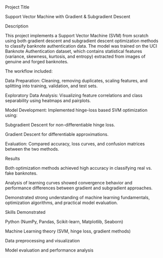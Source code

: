 Project Title

Support Vector Machine with Gradient & Subgradient Descent

Description

This project implements a Support Vector Machine (SVM) from scratch using both gradient descent and subgradient descent optimization methods to classify banknote authentication data. The model was trained on the UCI Banknote Authentication dataset, which contains statistical features (variance, skewness, kurtosis, and entropy) extracted from images of genuine and forged banknotes.

The workflow included:

Data Preparation: Cleaning, removing duplicates, scaling features, and splitting into training, validation, and test sets.

Exploratory Data Analysis: Visualizing feature correlations and class separability using heatmaps and pairplots.

Model Development: Implemented hinge-loss based SVM optimization using:

Subgradient Descent for non-differentiable hinge loss.

Gradient Descent for differentiable approximations.

Evaluation: Compared accuracy, loss curves, and confusion matrices between the two methods.

Results

Both optimization methods achieved high accuracy in classifying real vs. fake banknotes.

Analysis of learning curves showed convergence behavior and performance differences between gradient and subgradient approaches.

Demonstrated strong understanding of machine learning fundamentals, optimization algorithms, and practical model evaluation.

Skills Demonstrated

Python (NumPy, Pandas, Scikit-learn, Matplotlib, Seaborn)

Machine Learning theory (SVM, hinge loss, gradient methods)

Data preprocessing and visualization

Model evaluation and performance analysis
